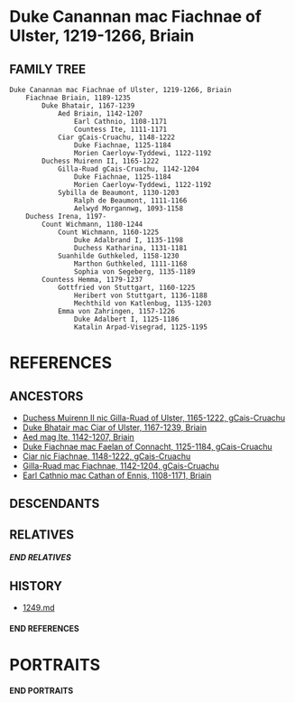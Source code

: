 # Duke Canannan mac Fiachnae of Ulster, 1219-1266, Briain

## FAMILY TREE 
```
Duke Canannan mac Fiachnae of Ulster, 1219-1266, Briain
    Fiachnae Briain, 1189-1235
        Duke Bhatair, 1167-1239
            Aed Briain, 1142-1207
                Earl Cathnio, 1108-1171
                Countess Ite, 1111-1171    
            Ciar gCais-Cruachu, 1148-1222
                Duke Fiachnae, 1125-1184        
                Morien Caerloyw-Tyddewi, 1122-1192
        Duchess Muirenn II, 1165-1222
            Gilla-Ruad gCais-Cruachu, 1142-1204
                Duke Fiachnae, 1125-1184    
                Morien Caerloyw-Tyddewi, 1122-1192
            Sybilla de Beaumont, 1130-1203
                Ralph de Beaumont, 1111-1166
                Aelwyd Morgannwg, 1093-1158
    Duchess Irena, 1197-
        Count Wichmann, 1180-1244
            Count Wichmann, 1160-1225
                Duke Adalbrand I, 1135-1198
                Duchess Katharina, 1131-1181
            Suanhilde Guthkeled, 1158-1230
                Marthon Guthkeled, 1111-1168
                Sophia von Segeberg, 1135-1189
        Countess Hemma, 1179-1237
            Gottfried von Stuttgart, 1160-1225
                Heribert von Stuttgart, 1136-1188
                Mechthild von Katlenbug, 1135-1203
            Emma von Zahringen, 1157-1226
                Duke Adalbert I, 1125-1186
                Katalin Arpad-Visegrad, 1125-1195
```

# REFERENCES

## ANCESTORS
* [Duchess Muirenn II nic Gilla-Ruad of Ulster, 1165-1222, gCais-Cruachu](muirenn_ii_nic_gilla-ruad_1165.md)
* [Duke Bhatair mac Ciar of Ulster, 1167-1239, Briain](bhatair_mac_ciar_1167.md)
* [Aed mag Ite, 1142-1207, Briain](aed_mag_ite_1142.md)
* [Duke Fiachnae mac Faelan of Connacht, 1125-1184, gCais-Cruachu](fiachnae_mac_faelan_1125.md)
* [Ciar nic Fiachnae, 1148-1222, gCais-Cruachu](ciar_nic_fiachnae_1148.md)
* [Gilla-Ruad mac Fiachnae, 1142-1204, gCais-Cruachu](gilla-ruad_mac_fiachnae_1142.md)
* [Earl Cathnio mac Cathan of Ennis, 1108-1171, Briain](cathnio_mac_cathan_1108.md)

## DESCENDANTS

## RELATIVES

##### END RELATIVES 
## HISTORY
* [1249.md](../h/1249.md)

#### END REFERENCES

# PORTRAITS

#### END PORTRAITS

